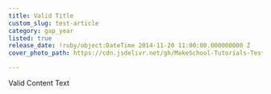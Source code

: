 ```yaml
---
title: Valid Title
custom_slug: test-article
category: gap_year
listed: true
release_date: !ruby/object:DateTime 2014-11-20 11:00:00.000000000 Z
cover_photo_path: https://cdn.jsdelivr.net/gh/MakeSchool-Tutorials-Test/News_Tests@bfc43ef4580309fa11c69432c13ceda80241b247/ee81462c-92b7-44f4-a45a-ca65db388c3a/cover_photo.jpeg

---
```

Valid Content Text